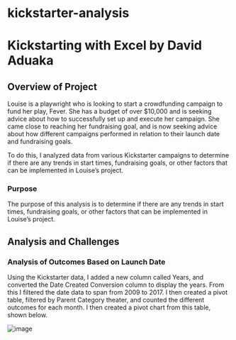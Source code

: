 # kickstarter-analysis
# Kickstarting with Excel by David Aduaka 
## Overview of Project
Louise is a playwright who is looking to start a crowdfunding campaign to fund her play, Fever. She has a budget of over $10,000 and is seeking advice about how to successfully set up and execute her campaign. She came close to reaching her fundraising goal, and is now seeking advice about how different campaigns performed in relation to their launch date and fundraising goals.

To do this, I analyzed data from various Kickstarter campaigns to determine if there are any trends in start times, fundraising goals, or other factors that can be implemented in Louise’s project.

### Purpose 
The purpose of this analysis is to determine if there are any trends in start times, fundraising goals, or other factors that can be implemented in Louise’s project.

## Analysis and Challenges 
### Analysis of Outcomes Based on Launch Date

Using the Kickstarter data, I added a new column called Years, and converted the Date Created Conversion column to display the years. From this I filtered the date data to span from 2009 to 2017. I then created a pivot table, filtered by Parent Category theater, and counted the different outcomes for each month. I then created a pivot chart from this table, shown below.

![image](https://user-images.githubusercontent.com/70069730/148710195-f8ef7e42-ec0c-48d6-859b-2c76428c8244.png)



